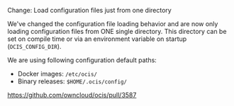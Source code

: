 Change: Load configuration files just from one directory

We've changed the configuration file loading behavior and are now only loading
configuration files from ONE single directory. This directory can be set on
compile time or via an environment variable on startup (`OCIS_CONFIG_DIR`).

We are using following configuration default paths:

- Docker images: `/etc/ocis/`
- Binary releases: `$HOME/.ocis/config/`

https://github.com/owncloud/ocis/pull/3587
